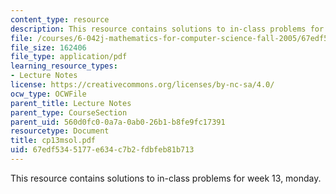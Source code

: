 ```yaml
---
content_type: resource
description: This resource contains solutions to in-class problems for week 13, monday.
file: /courses/6-042j-mathematics-for-computer-science-fall-2005/67edf5345177e634c7b2fdbfeb81b713_cp13msol.pdf
file_size: 162406
file_type: application/pdf
learning_resource_types:
- Lecture Notes
license: https://creativecommons.org/licenses/by-nc-sa/4.0/
ocw_type: OCWFile
parent_title: Lecture Notes
parent_type: CourseSection
parent_uid: 560d0fc0-0a7a-0ab0-26b1-b8fe9fc17391
resourcetype: Document
title: cp13msol.pdf
uid: 67edf534-5177-e634-c7b2-fdbfeb81b713
---
```

This resource contains solutions to in-class problems for week 13, monday.